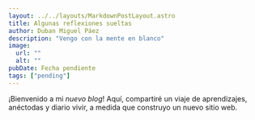 ```yaml
---
layout: ../../layouts/MarkdownPostLayout.astro
title: Algunas reflexiones sueltas
author: Duban Miguel Páez
description: "Vengo con la mente en blanco"
image:
  url: ""
  alt: ""
pubDate: Fecha pendiente
tags: ["pending"]
---
```


¡Bienvenido a mi _nuevo blog_! Aquí, compartiré un viaje de aprendizajes, anéctodas y diario vivir, a medida que construyo un nuevo sitio web.
